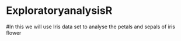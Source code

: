 # ExploratoryanalysisR
#In this we will use Iris data set to analyse the petals and sepals of iris flower
